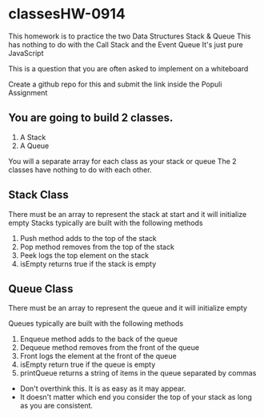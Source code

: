 # classesHW-0914

This homework is to practice the two Data Structures Stack & Queue
This has nothing to do with the Call Stack and the Event Queue
It's just pure JavaScript

This is a question that you are often asked to implement on a whiteboard

Create a github repo for this and submit the link inside the Populi Assignment

## You are going to build 2 classes.
1. A Stack
2. A Queue

You will a separate array for each class  as your stack or queue
The 2 classes have nothing to do with each other.


## Stack Class

There must be an array to represent the stack at start and it will initialize empty
Stacks typically are built with the following methods
1) Push method adds to the top of the stack
2) Pop method removes from the top of the stack
3) Peek logs the top element on the stack
4) isEmpty returns true if the stack is empty

## Queue Class

There must be an array to represent the queue and it will initialize empty

Queues typically are built with the following methods
1) Enqueue method adds to the back of the queue
2) Dequeue method removes from the front of the queue
3) Front logs the element at the front of the queue
4) isEmpty return true if the queue is empty
5) printQueue returns a string of items in the queue separated by commas


- Don't overthink this. It is as easy as it may appear.
- It doesn't matter which end you consider the top of your stack as long as you are consistent.


